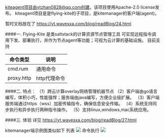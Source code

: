 kiteagent项目由ytzhan0828@qq.com创建。该项目使用Apache-2.0 license发布。
kiteagent项目是是flying-kite的子项目，是kitemanager的客户端(agent)。

暂时文档放在了 https://yt.wavesxa.com/blog/readBlog/24.html

####一. Flying-Kite 是类saltstack的计算资源节点管理工具
可实现远程指令调用下发、部署执行，并作为节点agent等功能；可视为云计算的基础设施。
目前支持

| 命令类型  |  说明 |
| ------------ | ------------ |
| cmd.rum  | 通用命令 |
| proxy.http | http代理命令 |


####二. 特点：
    （1）跨云计算overlay网络管理机器节点
	（2）客户端由go语言编写，体积小巧，性能强悍；服务端由java编写，方便企业级扩展。
	（3）客户端服务端通过https（wss）加密传输指令，确保信息安全传输。
	（4）系统支持同步执行和异步执行两种指令操作。
	（5）支持linux,windows,mac系统应用。

####三. 体验
详见 https://yt.wavesxa.com/blog/readBlog/27.html

kitemanager端示例图类似如下
列表
![](https://yt.wavesxa.com/blog/attachment/24-agent-list.png?id=6)
命令执行
![](https://yt.wavesxa.com/blog/attachment/24-exec-command.png?id=7)